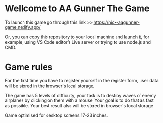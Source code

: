 # Wellcome to AA Gunner The Game

To launch this game go through this link >> https://nick-aagunner-game.netlify.app/

Or, you can copy this repository to your local machine and launch it, for example,
using VS Code editor’s Live server or trying to use node.js and CMD.

# Game rules

For the first time you have to register yourself in the register form,
user data will be stored in the browser's local storage.

The game has 5 levels of difficulty, your task is to destroy waves of enemy airplanes by clicking on them with a mouse.
Your goal is to do that as fast as possible.
Your best result also will be stored in browser's local storage

Game optimised for desktop screens 17-23 inches.
